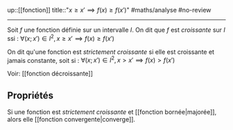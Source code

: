up::[[fonction]]
title::"$x \geq x' \implies f(x) \geq f(x')$"
#maths/analyse #no-review 

----
Soit $f$ une fonction définie sur un intervalle $I$.
On dit que $f$ est _croissante_ sur $I$ ssi :
$\forall (x; x')\in I^2, x \geq x' \implies f(x) \geq f(x')$

On dit qu'une fonction est _strictement croissante_ si elle est croissante et jamais constante, soit si :
$\forall (x;x')\in I^2, x>x' \implies f(x) > f(x')$

Voir: [[fonction décroissante]]

## Propriétés
Si une fonction est _strictement croissante_ et [[fonction bornée|majorée]], alors elle [[fonction convergente|converge]].

